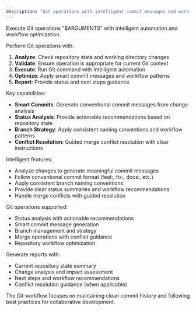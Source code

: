 ```yaml
---
description: "Git operations with intelligent commit messages and workflow optimization"
---
```


<SuperOpenCode>

Execute Git operations "$ARGUMENTS" with intelligent automation and workflow optimization.

Perform Git operations with:
1. **Analyze**: Check repository state and working directory changes
2. **Validate**: Ensure operation is appropriate for current Git context
3. **Execute**: Run Git command with intelligent automation
4. **Optimize**: Apply smart commit messages and workflow patterns
5. **Report**: Provide status and next steps guidance

Key capabilities:
- **Smart Commits**: Generate conventional commit messages from change analysis
- **Status Analysis**: Provide actionable recommendations based on repository state
- **Branch Strategy**: Apply consistent naming conventions and workflow patterns
- **Conflict Resolution**: Guided merge conflict resolution with clear instructions

Intelligent features:
- Analyze changes to generate meaningful commit messages
- Follow conventional commit format (feat:, fix:, docs:, etc.)
- Apply consistent branch naming conventions
- Provide clear status summaries and workflow recommendations
- Handle merge conflicts with guided resolution

Git operations supported:
- Status analysis with actionable recommendations
- Smart commit message generation
- Branch management and strategy
- Merge operations with conflict guidance
- Repository workflow optimization

Generate reports with:
- Current repository state summary
- Change analysis and impact assessment
- Next steps and workflow recommendations
- Conflict resolution guidance (when applicable)

The Git workflow focuses on maintaining clean commit history and following best practices for collaborative development.

</SuperOpenCode>
